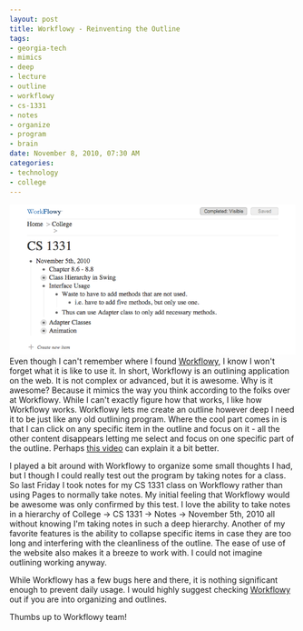 ```yaml
--- 
layout: post
title: Workflowy - Reinventing the Outline
tags: 
- georgia-tech
- mimics
- deep
- lecture
- outline
- workflowy
- cs-1331
- notes
- organize
- program
- brain
date: November 8, 2010, 07:30 AM
categories: 
- technology
- college
---
```

[![](/files/2010/11/workflowy.png "Workflowy")](/files/2010/11/workflowy.png)Even though I can't remember where I found [Workflowy](http://workflowy.com/), I know I won't forget what it is like to use it. In short, Workflowy is an outlining application on the web. It is not complex or advanced, but it is awesome. Why is it awesome? Because it mimics the way you think according to the folks over at Workflowy. While I can't exactly figure how that works, I like how Workflowy works. Workflowy lets me create an outline however deep I need it to be just like any old outlining program. Where the cool part comes in is that I can click on any specific item in the outline and focus on it - all the other content disappears letting me select and focus on one specific part of the outline. Perhaps [this video](http://www.youtube.com/watch?v=CSmbnaPZVHE) can explain it a bit better.

I played a bit around with Workflowy to organize some small thoughts I had, but I though I could really test out the program by taking notes for a class. So last Friday I took notes for my CS 1331 class on Workflowy rather than using Pages to normally take notes. My initial feeling that Workflowy would be awesome was only confirmed by this test. I love the ability to take notes in a hierarchy of College -> CS 1331 -> Notes -> November 5th, 2010 all without knowing I'm taking notes in such a deep hierarchy. Another of my favorite features is the ability to collapse specific items in case they are too long and interfering with the cleanliness of the outline. The ease of use of the website also makes it a breeze to work with. I could not imagine outlining working anyway.

While Workflowy has a few bugs here and there, it is nothing significant enough to prevent daily usage. I would highly suggest checking [Workflowy](http://workflowy.com/) out if you are into organizing and outlines.

Thumbs up to Workflowy team!
